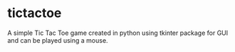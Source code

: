 # tictactoe

A simple Tic Tac Toe game created in python using tkinter package for GUI and can be played using a mouse.
